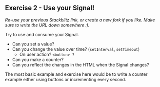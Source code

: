 ## Exercise 2 - Use your Signal!

*Re-use your previous Stackblitz link, or create a new fork if you like. Make sure to write the URL down somewhere :).*

Try to use and consume your Signal.
- Can you set a value? 
- Can you change the value over time? (`setInterval`, `setTimeout`)
  - On user action? `<button> ?`
- Can you make a counter? 
- Can you reflect the changes in the HTML when the Signal changes?

The most basic example and exercise here would be to write a counter example either using buttons or incrementing every second.